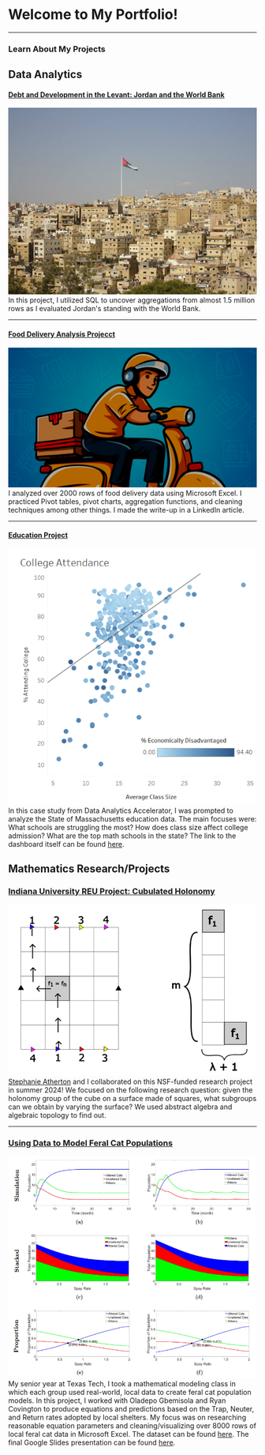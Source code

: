 # Welcome to My Portfolio!

---

### Learn About My Projects

## Data Analytics

#### [Debt and Development in the Levant: Jordan and the World Bank](/bank)
[<img src="images/jordan.jpg?raw=true"/>](/bank)
In this project, I utilized SQL to uncover aggregations from almost 1.5 million rows as I evaluated Jordan's standing with the World Bank.

---
#### [Food Delivery Analysis Projecct](https://www.linkedin.com/pulse/marketing-trick-great-deal-analysis-ifood-delivery-data-josu%C3%A9-molina-oqhwc)
[<img src="images/excel_img.png?raw=true"/>](https://www.linkedin.com/pulse/marketing-trick-great-deal-analysis-ifood-delivery-data-josu%C3%A9-molina-oqhwc)
I analyzed over 2000 rows of food delivery data using Microsoft Excel. I practiced Pivot tables, pivot charts, aggregation functions, and cleaning techniques among other things. I made the write-up in a LinkedIn article.

---
#### [Education Project](https://www.loom.com/share/28d68a0c47c7450bae2d4f214489b52f)
[<img src="images/ma_education.png?raw=true"/>](https://www.loom.com/share/28d68a0c47c7450bae2d4f214489b52f)
In this case study from Data Analytics Accelerator, I was prompted to analyze the State of Massachusetts education data. The main focuses were: What schools are struggling the most? How does class size affect college admission? What are the top math schools in the state? The link to the dashboard itself can be found [here](https://public.tableau.com/views/MA_Education_17518477770990/MassachusettsEducationSummary?:language=en-US&:sid=&:redirect=auth&:display_count=n&:origin=viz_share_link).

## Mathematics Research/Projects

### [Indiana University REU Project: Cubulated Holonomy](files/Cubulated_Holonomy_REU_report.pdf)
[<img src="images/REUfig.png?raw=true"/>](files/Cubulated_Holonomy_REU_report.pdf)
[Stephanie Atherton](https://linktr.ee/toyTeX) and I collaborated on this NSF-funded research project in summer 2024! We focused on the following research question: given the holonomy group of the cube on a surface made of squares, what subgroups can we obtain by varying the surface? We used abstract algebra and algebraic topology to find out.

---
### [Using Data to Model Feral Cat Populations](/files/TNR_cat.pdf)
[<img src="images/catfig.png?raw=true"/>](files/TNR_cat.pdf)
My senior year at Texas Tech, I took a mathematical modeling class in which each group used real-world, local data to create feral cat population models. In this project, I worked with Oladepo Gbemisola and Ryan Covington to produce equations and predictions based on the Trap, Neuter, and Return rates adopted by local shelters. My focus was on researching reasonable equation parameters and cleaning/visualizing over 8000 rows of local feral cat data in Microsoft Excel. The dataset can be found [here](files/allcats-withjuly.csv). The final Google Slides presentation can be found [here](files/JoRG_long.pdf).
